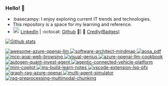 ### Hello! 👋  

- :basecampy: I enjoy exploring current IT trends and technologies.
- This repository is a space for my learning and reference.
- <img src="https://content.linkedin.com/content/dam/me/business/en-us/amp/brand-site/v2/bg/LI-Bug.svg.original.svg" alt="linkedin" width=20> [LinkedIn](https://www.linkedin.com/in/taeho-kim-718020157) | :octocat: [Github](https://github.com/kimtth) :whale:| :name_badge: [Credly(Badges)](https://www.credly.com/users/taeho-kim.16c9c429)

<!--
-  If you're interested in finding repositories that contain my work,
-  📫 ```please click on "Repositories" and then filter by "Type: Sources" ```.
- https://github.com/ikatyang/emoji-cheat-sheet
-->

[![Github stats](https://github-readme-stats.vercel.app/api?username=kimtth&hide=prs,contribs,issues&count_private=true&include_all_commits=true&show_icons=true&card_width=300&hide_title=true&line_height=30)](https://github.com/kimtth)

<tr>
  <td>
    <a href="https://github.com/kimtth/awesome-azure-openai-llm">
      <img src="https://github-readme-stats.vercel.app/api/pin/?username=kimtth&repo=awesome-azure-openai-llm" alt="awesome-azure-openai-llm" />
    </a>
  </td>
  <td>
    <a href="https://github.com/kimtth/software-architect-mindmap">
      <img src="https://github-readme-stats.vercel.app/api/pin/?username=kimtth&repo=software-architect-mindmap" alt="software-architect-mindmap" />
    </a>
  </td>
</tr>
<tr>
  <td>
    <a href="https://github.com/kimtth/aosa_pdf">
      <img src="https://github-readme-stats.vercel.app/api/pin/?username=kimtth&repo=aosa_pdf" alt="aosa_pdf" />
    </a>
  </td>
  <td>
    <a href="https://github.com/kimtth/mcp-aoai-web-browsing">
      <img src="https://github-readme-stats.vercel.app/api/pin/?username=kimtth&repo=mcp-aoai-web-browsing" alt="mcp-aoai-web-browsing" />
    </a>
  </td>
</tr>
<tr>
  <td>
    <a href="https://github.com/kimtth/visual-genius">
      <img src="https://github-readme-stats.vercel.app/api/pin/?username=kimtth&repo=visual-genius" alt="visual-genius" />
    </a>
  </td>
  <td>
    <a href="https://github.com/kimtth/azure-openai-llm-cookbook">
      <img src="https://github-readme-stats.vercel.app/api/pin/?username=kimtth&repo=azure-openai-llm-cookbook" alt="azure-openai-llm-cookbook" />
    </a>
  </td>
</tr>
<tr>
  <td>
    <a href="https://github.com/kimtth/autogen-quant-invest-agent">
      <img src="https://github-readme-stats.vercel.app/api/pin/?username=kimtth&repo=autogen-quant-invest-agent" alt="autogen-quant-invest-agent" />
    </a>
  </td>
  <td>
    <a href="https://github.com/kimtth/agentic-connected-vehicle-platform">
      <img src="https://github-readme-stats.vercel.app/api/pin/?username=kimtth&repo=agentic-connected-vehicle-platform" alt="agentic-connected-vehicle-platform" />
    </a>
  </td>
</tr>
<tr>
  <td>
    <a href="https://github.com/kimtth/mini-copilot">
      <img src="https://github-readme-stats.vercel.app/api/pin/?username=kimtth&repo=mini-copilot" alt="mini-copilot" />
    </a>
  </td>
  <td>
    <a href="https://github.com/kimtth/ms-build-learn-notes">
      <img src="https://github-readme-stats.vercel.app/api/pin/?username=kimtth&repo=ms-build-learn-notes" alt="ms-build-learn-notes" />
    </a>
  </td>
</tr>
<tr>
  <td>
    <a href="https://github.com/kimtth/vscode-extension-lsp-pfx">
      <img src="https://github-readme-stats.vercel.app/api/pin/?username=kimtth&repo=vscode-extension-lsp-pfx" alt="vscode-extension-lsp-pfx" />
    </a>
  </td>
  <td>
    <a href="https://github.com/kimtth/graph-rag-azure-openai">
      <img src="https://github-readme-stats.vercel.app/api/pin/?username=kimtth&repo=graph-rag-azure-openai" alt="graph-rag-azure-openai" />
    </a>
  </td>
</tr>
<tr>
  <td>
    <a href="https://github.com/kimtth/multi-agent-simulator">
      <img src="https://github-readme-stats.vercel.app/api/pin/?username=kimtth&repo=multi-agent-simulator" alt="multi-agent-simulator" />
    </a>
  </td>
  <td>
    <a href="https://github.com/kimtth/rag-preprocessing-multimodal-chunking">
      <img src="https://github-readme-stats.vercel.app/api/pin/?username=kimtth&repo=rag-preprocessing-multimodal-chunking" alt="rag-preprocessing-multimodal-chunking" />
    </a>
  </td>
</tr>

<!--
Pinned  
[![Readme Card](https://github-readme-stats.vercel.app/api/pin/?username=kimtth&repo=awesome-azure-openai-llm)](https://github.com/kimtth/awesome-azure-openai-llm)
[![Readme Card](https://github-readme-stats.vercel.app/api/pin/?username=kimtth&repo=software-architect-mindmap)](https://github.com/kimtth/software-architect-mindmap)
[![Readme Card](https://github-readme-stats.vercel.app/api/pin/?username=kimtth&repo=aosa_pdf)](https://github.com/kimtth/aosa_pdf)
[![Readme Card](https://github-readme-stats.vercel.app/api/pin/?username=kimtth&repo=mcp-aoai-web-browsing)](https://github.com/kimtth/mcp-aoai-web-browsing)
[![Readme Card](https://github-readme-stats.vercel.app/api/pin/?username=kimtth&repo=visual-genius)](https://github.com/kimtth/visual-genius)
[![Readme Card](https://github-readme-stats.vercel.app/api/pin/?username=kimtth&repo=azure-openai-llm-cookbook)](https://github.com/kimtth/azure-openai-llm-cookbook)
[![Readme Card](https://github-readme-stats.vercel.app/api/pin/?username=kimtth&repo=autogen-quant-invest-agent)](https://github.com/kimtth/autogen-quant-invest-agent)
[![Readme Card](https://github-readme-stats.vercel.app/api/pin/?username=kimtth&repo=agentic-connected-vehicle-platform)](https://github.com/kimtth/agentic-connected-vehicle-platform)
--> 

<!--
[![My Awesome Stats](https://awesome-github-stats.azurewebsites.net/user-stats/kimtth?cardType=level&preferLogin=false)](https://git.io/awesome-stats-card)
-->
<!--
[![Top Langs](https://github-readme-stats.vercel.app/api/top-langs/?username=kimtth&langs_count=10&hide=GAP,jupyter%20notebook&layout=compact)](https://github.com/kimtth)
-->
<!--
**kimtth/kimtth** is a ✨ _special_ ✨ repository because its `README.md` (this file) appears on your GitHub profile.

Here are some ideas to get you started:

- 🔭 I’m currently working on ...
- 🌱 I’m currently learning ...
- 👯 I’m looking to collaborate on ...
- 🤔 I’m looking for help with ...
- 💬 Ask me about ...
- 📫 How to reach me: ...
- 😄 Pronouns: ...
- ⚡ Fun fact: ...
-->
